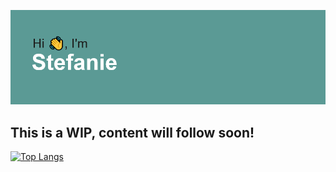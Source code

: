 ![Hi, I'm Stefanie Banner](https://github.com/srdd40/srdd40/blob/main/header.png?raw=true "Hi, I'm Stefanie")
## This is a WIP, content will follow soon!

[![Top Langs](https://github-readme-stats.vercel.app/api/top-langs/?username=srdd40&layout=compact)](https://github.com/srdd40/github-readme-stats)

<!--
**srdd40/srdd40** is a ✨ _special_ ✨ repository because its `README.md` (this file) appears on your GitHub profile.

Here are some ideas to get you started:

- 🔭 I’m currently working on ...
- 🌱 I’m currently learning ...
- 👯 I’m looking to collaborate on ...
- 🤔 I’m looking for help with ...
- 💬 Ask me about ...
- 📫 How to reach me: ...
- 😄 Pronouns: ...
- ⚡ Fun fact: ...
-->
